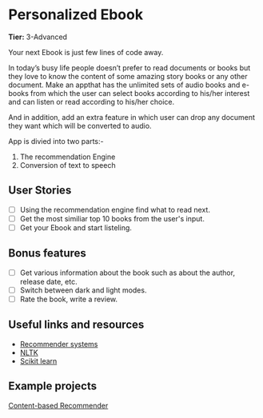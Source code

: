 # Personalized Ebook

**Tier:** 3-Advanced

Your next Ebook is just few lines of code away.

In today’s busy life people doesn’t prefer to read documents or books but they love to
know the content of some amazing story books or any other document. Make an appthat has the unlimited sets of audio books and e- books from which the user can select
books according to his/her interest and can listen or read according to his/her choice.

And in addition, add an extra feature in which user can drop any document they want which will be converted to audio.

App is divied into two parts:-
1. The recommendation Engine
2. Conversion of text to speech

## User Stories

-   [ ] Using the recommendation engine find what to read next.
-   [ ] Get the most similiar top 10 books from the user's input.
-   [ ] Get your Ebook and start listeling.

## Bonus features

-   [ ] Get various information about the book such as about the author, release date, etc.
-   [ ] Switch between dark and light modes.
-   [ ] Rate the book, write a review.

## Useful links and resources
- [Recommender systems](https://en.wikipedia.org/wiki/Recommender_system)
- [NLTK](https://www.nltk.org/)
- [Scikit learn](https://scikit-learn.org/stable/)

## Example projects
  [Content-based Recommender](https://www.kdnuggets.com/2019/11/content-based-recommender-using-natural-language-processing-nlp.html)
  
